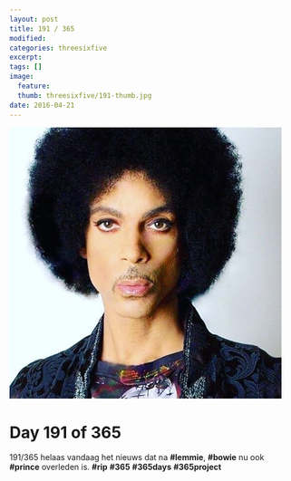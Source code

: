 ```yaml
---
layout: post
title: 191 / 365
modified:
categories: threesixfive
excerpt:
tags: []
image:
  feature: 
  thumb: threesixfive/191-thumb.jpg
date: 2016-04-21
---
```


![191](/images/threesixfive/191.jpg)

# Day 191 of 365

191/365 helaas vandaag het nieuws dat na **\#lemmie**, **\#bowie** nu ook **\#prince** overleden is. **\#rip** **\#365** **\#365days** **\#365project**
